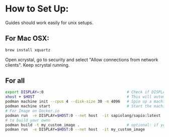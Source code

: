 # How to Set Up:

Guides should work easily for unix setups.

## For Mac OSX:

```bash
brew install xquartz
```

Open xcrystal, go to security and select "Allow connections from network
clients". Keep xcrystal running.

## For all

```bash
export DISPLAY=:0                                     # Check if DISPLAY is set locally before you do this.
xhost + $HOST                                         # This will automatically add entries for your computer. N.B. security considerations.
podman machine init --cpus 4 --disk-size 30 -m 4096   # Spin up a machine (here with 4gb ram, 30 GB disk... you can pick whatever)
podman machine start                                  # Start the machine
# For Image on Docker.io
podman run  -e DISPLAY=$HOST:0 --net host  -it sapiolang/sapio:latest
# to build your ownn
podman build -t my_custom_image .                     # optional: if you want to build the image yourself
podman run  -e DISPLAY=$HOST:0 --net host  -it my_custom_image
```
